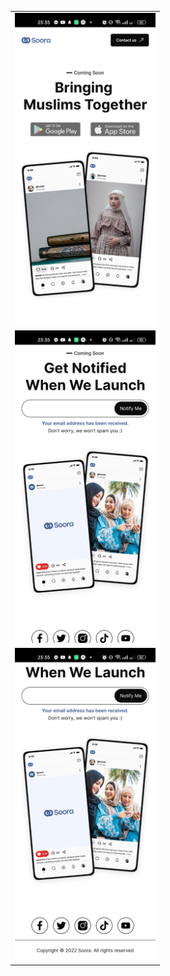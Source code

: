 <center>
  <table>
    <tr>
      <td><img src="./Demo/Screenshot_2022-11-19-23-35-23-38_f73b71075b1de7323614b647fe394240.jpg" alt="" height="500"></td>
    </tr>
    <tr>
      <td><img src="./Demo/Screenshot_2022-11-19-23-35-28-46_f73b71075b1de7323614b647fe394240.jpg" alt="" height="500"></td>
    </tr>
    <tr>
      <td><img src="./Demo/Screenshot_2022-11-19-23-35-31-56_f73b71075b1de7323614b647fe394240.jpg" alt="" height="500"></td>
    </tr>
  </table>
</center>
